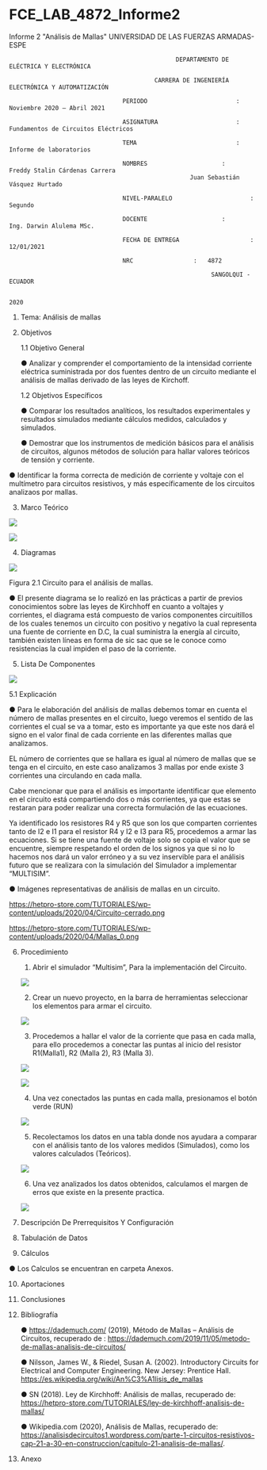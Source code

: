 # FCE_LAB_4872_Informe2
Informe 2 "Análisis de Mallas"
                                                      UNIVERSIDAD DE LAS FUERZAS ARMADAS-ESPE

                                                   DEPARTAMENTO DE ELÉCTRICA Y ELECTRÓNICA

                                             CARRERA DE INGENIERÍA ELECTRÓNICA Y AUTOMATIZACIÓN

                                    PERIODO        	                :       Noviembre 2020 – Abril 2021

                                    ASIGNATURA     	                :       Fundamentos de Circuitos Eléctricos 

                                    TEMA	                        : 	Informe de laboratorios
 
                                    NOMBRES       	          	:       Freddy Stalin Cárdenas Carrera 
					                                   Juan Sebastián Vásquez Hurtado 

                                    NIVEL-PARALELO                      :       Segundo

                                    DOCENTE       	 	        :       Ing. Darwin Alulema MSc.

                                    FECHA DE ENTREGA                    :       12/01/2021

                                    NRC 				:	4872
 
                                                             SANGOLQUI - ECUADOR

                                                                       2020



1.	Tema: Análisis de mallas
2.	Objetivos

	1.1 Objetivo General

	●	Analizar y comprender el comportamiento de la intensidad corriente eléctrica 	suministrada por dos fuentes dentro de un circuito mediante el análisis de mallas 	derivado de las leyes de Kirchoff.

	1.2 Objetivos Específicos

	●	Comparar los resultados analíticos, los resultados experimentales y resultados 	simulados mediante cálculos medidos, calculados y simulados.

	●	Demostrar que los instrumentos de medición básicos para el análisis de 	circuitos, algunos métodos de solución para hallar valores teóricos de tensión y 	corriente.

●		Identificar la forma correcta de medición de corriente y voltaje con el multímetro   para circuitos resistivos, y más específicamente de los circuitos analizaos por mallas.

3.	Marco Teórico 

![](https://github.com/JuanSVasquezH/FCE_LAB_4872_Informe2/blob/main/ImagenesInforme/T1.png)

![](https://github.com/JuanSVasquezH/FCE_LAB_4872_Informe2/blob/main/ImagenesInforme/T2.png)


4.	Diagramas 
 
![](https://github.com/JuanSVasquezH/FCE_LAB_4872_Informe2/blob/main/ImagenesInforme/Circuito.png)
 
Figura 2.1 Circuito para el análisis de mallas. 

●	El presente diagrama se lo realizó en las prácticas a partir de previos conocimientos sobre las leyes de Kirchhoff en cuanto a voltajes y corrientes, el diagrama está compuesto de varios componentes circuitillos de los cuales tenemos un circuito con positivo y negativo la cual representa una fuente de corriente en D.C, la cual suministra la energía al circuito, también existen líneas en forma de sic sac que se le conoce como resistencias la cual impiden el paso de la corriente. 

5.	Lista De Componentes 

![](https://github.com/JuanSVasquezH/FCE_LAB_4872_Informe2/blob/main/ImagenesInforme/Material.png)

  5.1 	Explicación
  
  
●	Para le elaboración del análisis de mallas debemos tomar en cuenta el número de mallas presentes en el circuito, luego veremos el sentido de las corrientes el cual se va a tomar, esto es importante ya que este nos dará el signo en el valor final de cada corriente en las diferentes mallas que analizamos.


EL número de corrientes que se hallara es igual al número de mallas que se tenga en el circuito, en este caso analizamos 3 mallas por ende existe 3 corrientes una circulando en cada malla.


Cabe mencionar que para el análisis es importante identificar que elemento en el circuito está compartiendo dos o más corrientes, ya que estas se restaran para poder realizar una correcta formulación de las ecuaciones. 


Ya identificado los resistores R4 y R5 que son los que comparten corrientes tanto de I2 e I1 para el resistor R4 y I2 e I3 para R5, procedemos a armar las ecuaciones. Si se tiene una fuente de voltaje solo se copia el valor que se encuentre, siempre respetando el orden de los signos ya que si no lo hacemos nos dará un valor erróneo y a su vez inservible para el análisis futuro que se realizara con la simulación del Simulador a implementar “MULTISIM”.

●	Imágenes representativas de análisis de mallas en un circuito.

                    
   https://hetpro-store.com/TUTORIALES/wp-content/uploads/2020/04/Circuito-cerrado.png
		    
   https://hetpro-store.com/TUTORIALES/wp-content/uploads/2020/04/Mallas_0.png


6.	Procedimiento 

             
      1. Abrir el simulador “Multisim”, Para la implementación del Circuito.
	
	
      ![](https://github.com/JuanSVasquezH/FCE_LAB_4872_Informe2/blob/main/ImagenesInforme/P1.png)
      
      
 
      2. Crear un nuevo proyecto, en la barra de herramientas seleccionar los elementos para armar el circuito.


      ![](https://github.com/JuanSVasquezH/FCE_LAB_4872_Informe2/blob/main/ImagenesInforme/Circuito1.png)



      3. Procedemos a hallar el valor de la corriente que pasa en cada malla, para ello procedemos a conectar las puntas al inicio del resistor R1(Malla1), R2 (Malla 2), R3 (Malla 3).


      ![](https://github.com/JuanSVasquezH/FCE_LAB_4872_Informe2/blob/main/ImagenesInforme/Corrientes.png)
      
      
      ![](https://github.com/JuanSVasquezH/FCE_LAB_4872_Informe2/blob/main/ImagenesInforme/VoltajeCorriente.png)



      4.  Una vez conectados las puntas en cada malla, presionamos el botón verde (RUN)


      ![](https://github.com/JuanSVasquezH/FCE_LAB_4872_Informe2/blob/main/ImagenesInforme/123i.jpg)



      5. Recolectamos los datos en una tabla donde nos ayudara a comparar con el análisis tanto de los valores medidos (Simulados), como los valores calculados (Teóricos).
      
                
      ![](https://github.com/JuanSVasquezH/FCE_LAB_4872_Informe2/blob/main/ImagenesInforme/Simulador.jpg)



      6. Una vez analizados los datos obtenidos, calculamos el margen de erros que existe en la presente practica.
	     

      ![](https://github.com/JuanSVasquezH/FCE_LAB_4872_Informe2/blob/main/ImagenesInforme/Datos.png)	     
      
      
      
	     
7.	Descripción De Prerrequisitos Y Configuración 


8.	Tabulación de Datos


9.	Cálculos 

●	Los Calculos se encuentran en carpeta Anexos.

10.	Aportaciones 


11.	Conclusiones 


12.	Bibliografía 


	●	https://dademuch.com/ (2019), Método de Mallas – Análisis de Circuitos, recuperado de : 	https://dademuch.com/2019/11/05/metodo-de-mallas-analisis-de-circuitos/ 

	●	 Nilsson, James W., & Riedel, Susan A. (2002). Introductory Circuits for Electrical           and Computer Engineering. New Jersey: Prentice Hall.  https://es.wikipedia.org/wiki/An%C3%A1lisis_de_mallas 

	●	SN (2018). Ley de Kirchhoff: Análisis de mallas, recuperado de: 	https://hetpro-store.com/TUTORIALES/ley-de-kirchhoff-analisis-de-mallas/ 

	●	Wikipedia.com (2020), Análisis de Mallas, recuperado de: 	https://analisisdecircuitos1.wordpress.com/parte-1-circuitos-resistivos-cap-21-a-30-en-construccion/capitulo-21-analisis-de-mallas/.


13.	Anexo
        

